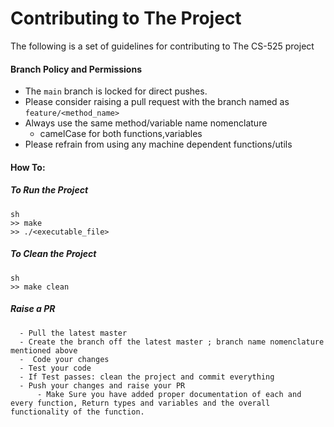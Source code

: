 # Contributing to The Project

The following is a set of guidelines for contributing to The CS-525 project

#### Branch Policy and Permissions

- The `main` branch is locked for direct pushes.
- Please consider raising a pull request with the branch named as `feature/<method_name>`
- Always use the same method/variable name nomenclature
  - camelCase for both functions,variables
- Please refrain from using any machine dependent functions/utils

#### How To:

##### To Run the Project

    sh
    >> make
    >> ./<executable_file>

##### To Clean the Project

    sh
    >> make clean

##### Raise a PR

      - Pull the latest master
      - Create the branch off the latest master ; branch name nomenclature mentioned above
      -  Code your changes
      - Test your code
      - If Test passes: clean the project and commit everything
      - Push your changes and raise your PR
    	  - Make Sure you have added proper documentation of each and every function, Return types and variables and the overall functionality of the function.
